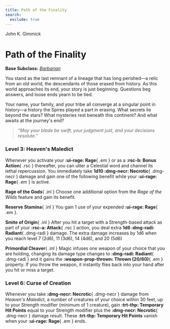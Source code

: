 ```yaml
---
title: Path of the Finality
search:
  exclude: true
---
```


<p style="display:none">

John K. Gimmick

</p>

# Path of the Finality

**Base Subclass:** *[Barbarian](../../class/barbarian/wild-heart.md)*

You stand as the last remnant of a lineage that has long perished—a relic from an old world, the descendants of those erased from history. As this world approaches its end, your story is just beginning. Questions beg answers, and loose ends yearn to be tied.

Your name, your family, and your tribe all converge at a singular point in history—a history the Spires played a part in erasing. What secrets lie beyond the stars? What mysteries rest beneath this continent? And what awaits at the journey's end?

> *“May your blade be swift, your judgment just, and your decisions resolute.”*

### Level 3: Heaven's Maledict

Whenever you activate your **:ui-rage: Rage**{ .em } or as a **:rsc-b: Bonus Action**{ .rsc } thereafter, you can utter a Celestial word and channel its lethal repercussion. You immediately take **1d10 :dmg-necr: Necrotic**{ .dmg-necr } damage and gain one of the following benefit while your **:ui-rage: Rage**{ .em } is active.

**Rage of the Gods**{ .inl } Choose one additional option from the *Rage of the Wilds* feature and gain its benefit.

**Reserve Stamina**{ .inl } You gain 1 use of your expended **:ui-rage: Rage**{ .em }.

**Smite of Origin**{ .inl } After you hit a target with a Strength-based attack as part of your **:rsc-a: Attack**{ .rsc } action, you deal extra **1d6 :dmg-radi: Radiant**{ .dmg-radi } damage. The extra damage increases by 1d6 when you reach level 7 (2d6), 11 (3d6), 14 (4d6), and 20 (5d6)

**Primordial Cleaver**{ .inl } Magic infuses one weapon of your choice that you are holding, changing its damage type changes to **:dmg-radi: Radiant**{ .dmg-radi } and it gains the **:weapon-prop-thrown: Thrown (20/60)**{ .em } property. If you throw the weapon, it instantly flies back into your hand after you hit or miss a target.

### Level 6: Curse of Creation

Whenever you take **:dmg-necr: Necrotic**{ .dmg-necr } damage from *Heaven's Maledict*, a number of creatures of your choice within 30 feet, up to your Strength modifier (minimum of 1 creature), gain **:trt-thp: Temporary Hit Points** equal to your Strength modifier plus the **:dmg-necr: Necrotic**{ .dmg-necr } damage result. These **:trt-thp: Temporary Hit Points** vanish when your **:ui-rage: Rage**{ .em } ends.

